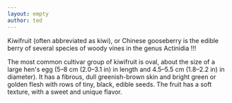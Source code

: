 ```yaml
---
layout: empty
author: ted
---
```

Kiwifruit (often abbreviated as kiwi), or Chinese gooseberry is the edible berry of several species of woody vines in the genus Actinidia !!! 

The most common cultivar group of kiwifruit is oval, about the size of a large hen's egg (5–8 cm (2.0–3.1 in) in length and 4.5–5.5 cm (1.8–2.2 in) in diameter). It has a fibrous, dull greenish-brown skin and bright green or golden flesh with rows of tiny, black, edible seeds. The fruit has a soft texture, with a sweet and unique flavor.